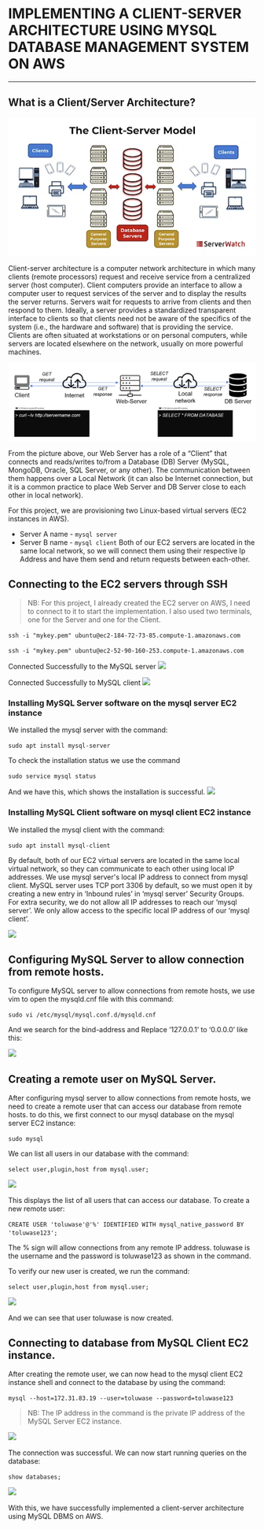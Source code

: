 # IMPLEMENTING A CLIENT-SERVER ARCHITECTURE USING MYSQL DATABASE MANAGEMENT SYSTEM ON AWS
---

## What is a Client/Server Architecture?

![](https://github.com/Tolu4realluv/dareyio-pbl/blob/main/Project%205/Client_Server_Architecture_1.webp)

Client-server architecture is a computer network architecture in which many clients (remote processors) request and receive service from a centralized server (host computer). Client computers provide an interface to allow a computer user to request services of the server and to display the results the server returns. Servers wait for requests to arrive from clients and then respond to them. Ideally, a server provides a standardized transparent interface to clients so that clients need not be aware of the specifics of the system (i.e., the hardware and software) that is providing the service. Clients are often situated at workstations or on personal computers, while servers are located elsewhere on the network, usually on more powerful machines. 

![](https://github.com/Tolu4realluv/dareyio-pbl/blob/main/Project%205/Client-server2.png)

From the picture above, our Web Server has a role of a “Client” that connects and reads/writes to/from a Database (DB) Server (MySQL, MongoDB, Oracle, SQL Server, or any other). The communication between them happens over a Local Network (it can also be Internet connection, but it is a common practice to place Web Server and DB Server close to each other in local network).

For this project, we are provisioning two Linux-based virtual servers (EC2 instances in AWS). 
* Server A name - `mysql server`
* Server B name - `mysql client`
Both of our EC2 servers are located in the same local network, so we will connect them using their respective Ip Address and have them send and return requests between each-other.

## Connecting to the EC2 servers through SSH

> NB: For this project, I already created the EC2 server on AWS, I need to connect to it to start the implementation. I also used two terminals, one for the Server and one for the Client.

``` ssh -i "mykey.pem" ubuntu@ec2-184-72-73-85.compute-1.amazonaws.com ```

```ssh -i "mykey.pem" ubuntu@ec2-52-90-160-253.compute-1.amazonaws.com```


Connected Successfully to the MySQL server
![](https://github.com/Tolu4realluv/dareyio-pbl/blob/main/Project%205/connect%201.JPG)

Connected Successfully to MySQL client 
![](https://github.com/Tolu4realluv/dareyio-pbl/blob/main/Project%205/Connect%202.JPG)

### Installing MySQL Server software on the mysql server EC2 instance

We installed the mysql server with the command:

```sudo apt install mysql-server```

To check the installation status we use the command

```sudo service mysql status```

And we have this, which shows the installation is successful.
![](https://github.com/Tolu4realluv/dareyio-pbl/blob/main/Project%205/mysql%20status.JPG)

### Installing MySQL Client software on mysql client EC2 instance

We installed the mysql client with the command:

```sudo apt install mysql-client```

By default, both of our EC2 virtual servers are located in the same local virtual network, so they can communicate to each other using local IP addresses. We use mysql server's local IP address to connect from mysql client. MySQL server uses TCP port 3306 by default, so we must open it by creating a new entry in ‘Inbound rules’ in ‘mysql server’ Security Groups. For extra security, we do not allow all IP addresses to reach our ‘mysql server’. We only allow access to the specific local IP address of our ‘mysql client’.

![](https://github.com/Tolu4realluv/dareyio-pbl/blob/main/Project%205/security%20group.JPG)

## Configuring MySQL Server to allow connection from remote hosts.

To configure MySQL server to allow connections from remote hosts, we use vim to open the mysqld.cnf file with this command:

```sudo vi /etc/mysql/mysql.conf.d/mysqld.cnf```

And we search for the bind-address and Replace ‘127.0.0.1’ to ‘0.0.0.0’ like this: 

![](https://github.com/Tolu4realluv/dareyio-pbl/blob/main/Project%205/Bind.JPG)

## Creating a remote user on MySQL Server.

After configuring mysql server to allow connections from remote hosts, we need to create a remote user that can access our database from remote hosts. to do this, we first connect to our mysql database on the mysql server EC2 instance:

```sudo mysql```

We can list all users in our database with the command:

```select user,plugin,host from mysql.user;```

![](https://github.com/Tolu4realluv/dareyio-pbl/blob/main/Project%205/old%20users.JPG)

This displays the list of all users that can access our database. To create a new remote user:

```CREATE USER 'toluwase'@'%' IDENTIFIED WITH mysql_native_password BY 'toluwase123';```

The % sign will allow connections from any remote IP address. toluwase is the username and the password is toluwase123 as shown in the command.

To verify our new user is created, we run the command:

```select user,plugin,host from mysql.user;```

![](https://github.com/Tolu4realluv/dareyio-pbl/blob/main/Project%205/new%20user.JPG)

And we can see that user toluwase is now created.

## Connecting to database from MySQL Client EC2 instance.

After creating the remote user, we can now head to the mysql client EC2 instance shell and connect to the database by using the command:

```mysql --host=172.31.83.19 --user=toluwase --password=toluwase123```

> NB: The IP address in the command is the private IP address of the MySQL Server EC2 instance.

![](https://github.com/Tolu4realluv/dareyio-pbl/blob/main/Project%205/connected.JPG)

The connection was successful. We can now start running queries on the database:

```show databases;```

![](https://github.com/Tolu4realluv/dareyio-pbl/blob/main/Project%205/show%20databases.JPG)

With this, we have successfully implemented a client-server architecture using MySQL DBMS on AWS.





